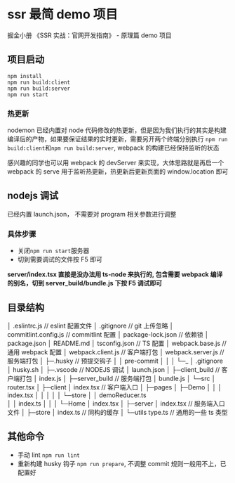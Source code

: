 # ssr 最简 demo 项目

掘金小册 《SSR 实战：官网开发指南》 - 原理篇 demo 项目

## 项目启动

```
npm install
npm run build:client
npm run build:server
npm run start
```

### 热更新

nodemon 已经内置对 node 代码修改的热更新，但是因为我们执行的其实是构建编译后的产物，如果要保证结果的实时更新，需要另开两个终端分别执行
`npm run build:client`和`npm run build:server`, webpack 的构建已经保持监听的状态

感兴趣的同学也可以用 webpack 的 devServer 来实现，大体思路就是再启一个 webpack 的 serve 用于监听热更新，热更新后更新页面的 window.location 即可

## nodejs 调试

已经内置 launch.json， 不需要对 program 相关参数进行调整

### 具体步骤

- 关闭`npm run start`服务器
- 切到需要调试的文件按 F5 即可

**server/index.tsx 直接是没办法用 ts-node 来执行的, 包含需要 webpack 编译的别名，切到 server_build/bundle.js 下按 F5 调试即可**

## 目录结构

│ .eslintrc.js // eslint 配置文件
│ .gitignore // git 上传忽略
│ commitlint.config.js // commitlint 配置
│ package-lock.json // 依赖锁
│ package.json
│ README.md
│ tsconfig.json // TS 配置
│ webpack.base.js // 通用 webpack 配置
│ webpack.client.js // 客户端打包
│ webpack.server.js // 服务端打包
│
├─.husky // 预提交钩子
│ │ pre-commit
│ │
│ └─\_
│ .gitignore
│ husky.sh
│
├─.vscode // NODEJS 调试
│ launch.json
│
├─client_build // 客户端打包
│ index.js
│
├─server_build // 服务端打包
│ bundle.js
│
└─src
│ router.tsx
│
├─client
│ index.tsx // 客户端入口
│
├─pages
│ ├─Demo
│ │ │ index.tsx
│ │ │
│ │ └─store
│ │ demoReducer.ts  
 │ │ index.ts
│ │
│ └─Home
│ index.tsx
│
├─server
│ index.tsx // 服务端入口文件
│
├─store
│ index.ts // 同构的缓存
│
└─utils
type.ts // 通用的一些 ts 类型

## 其他命令

- 手动 lint `npm run lint`
- 重新构建 husky 钩子 `npm run prepare`, 不调整 commit 规则一般用不上，已配置好
